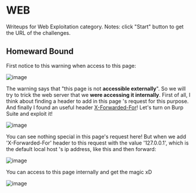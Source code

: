 # WEB

Writeups for Web Exploitation category.
Notes: click "Start" button to get the URL of the challenges.

## Homeward Bound
First notice to this warning when access to this page:

![image](https://user-images.githubusercontent.com/61876488/111506964-c07c5400-877c-11eb-8753-e9251b08e1e2.png)

The warning says that "this page is not **accessible externally**". So we will try to trick the web server that we **were accessing it internally**. First of all, I think about finding a header to add in this page 's request for this purpose. And finally I found an useful header [X-Forwarded-For](https://developer.mozilla.org/en-US/docs/Web/HTTP/Headers/X-Forwarded-For)! Let's turn on Burp Suite and exploit it!

![image](https://user-images.githubusercontent.com/61876488/111509629-7f397380-877f-11eb-8cbf-e9ec2b37af51.png)

You can see nothing special in this page's request here! But when we add 'X-Forwarded-For' header to this request with the value '127.0.0.1', which is the default local host 's ip address, like this and then forward:

![image](https://user-images.githubusercontent.com/61876488/111510051-f242ea00-877f-11eb-942f-4008fdd1f1a7.png)

You can access to this page internally and get the magic xD

![image](https://user-images.githubusercontent.com/61876488/111510392-51086380-8780-11eb-9518-88c438af867d.png)


